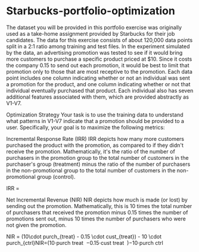 # Starbucks-portfolio-optimization
The dataset you will be provided in this portfolio exercise was originally used as a take-home assignment provided by Starbucks for their job candidates. The data for this exercise consists of about 120,000 data points split in a 2:1 ratio among training and test files. In the experiment simulated by the data, an advertising promotion was tested to see if it would bring more customers to purchase a specific product priced at $10. Since it costs the company 0.15 to send out each promotion, it would be best to limit that promotion only to those that are most receptive to the promotion. Each data point includes one column indicating whether or not an individual was sent a promotion for the product, and one column indicating whether or not that individual eventually purchased that product. Each individual also has seven additional features associated with them, which are provided abstractly as V1-V7.

Optimization Strategy
Your task is to use the training data to understand what patterns in V1-V7 indicate that a promotion should be provided to a user. Specifically, your goal is to maximize the following metrics:

Incremental Response Rate (IRR)
IRR depicts how many more customers purchased the product with the promotion, as compared to if they didn't receive the promotion. Mathematically, it's the ratio of the number of purchasers in the promotion group to the total number of customers in the purchaser's group (treatment) minus the ratio of the number of purchasers in the non-promotional group to the total number of customers in the non-promotional group (control).

IRR = 
 

Net Incremental Revenue (NIR)
NIR depicts how much is made (or lost) by sending out the promotion. Mathematically, this is 10 times the total number of purchasers that received the promotion minus 0.15 times the number of promotions sent out, minus 10 times the number of purchasers who were not given the promotion.

NIR = (10\cdot purch_{treat} - 0.15 \cdot cust_{treat}) - 10 \cdot purch_{ctrl}NIR=(10⋅purch 
treat
​
 −0.15⋅cust 
treat
​
 )−10⋅purch 
ctrl
​
